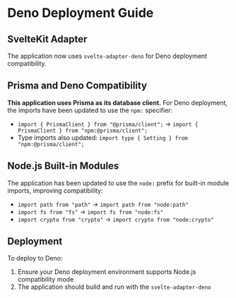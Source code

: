 # Deno Deployment Guide

## SvelteKit Adapter

The application now uses `svelte-adapter-deno` for Deno deployment compatibility.

## Prisma and Deno Compatibility

**This application uses Prisma as its database client.** For Deno deployment, the imports have been updated to use the `npm:` specifier:

- `import { PrismaClient } from "@prisma/client";` → `import { PrismaClient } from "npm:@prisma/client";`
- Type imports also updated: `import type { Setting } from "npm:@prisma/client";`

## Node.js Built-in Modules

The application has been updated to use the `node:` prefix for built-in module imports, improving compatibility:

- `import path from "path"` → `import path from "node:path"`
- `import fs from "fs"` → `import fs from "node:fs"`
- `import crypto from "crypto"` → `import crypto from "node:crypto"`

## Deployment

To deploy to Deno:

1. Ensure your Deno deployment environment supports Node.js compatibility mode
2. The application should build and run with the `svelte-adapter-deno`